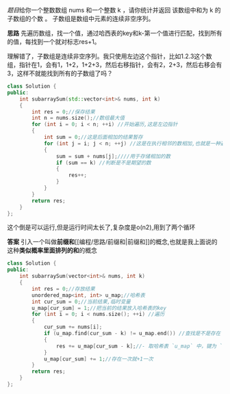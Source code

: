 *题目*给你一个整数数组 nums 和一个整数 k ，请你统计并返回 该数组中和为 k 的子数组的个数 。
子数组是数组中元素的连续非空序列。

**思路**
先遍历数组，找一个值，通过哈西表的key和k-第一个值进行匹配，找到所有的值，每找到一个就对标志res+1。

理解错了，子数组是连续非空序列。我只使用左边这个指针，比如1.2.3这个数组，指针在1，会有1，1+2，1+2+3，然后右移指针，会有2，2+3，然后右移会有3，这样不就能找到所有的子数组了吗？
```cpp
class Solution {
public:
    int subarraySum(std::vector<int>& nums, int k) 
    {
        int res = 0;//保存结果
        int n = nums.size();//数组最大值
        for (int i = 0; i < n; ++i) //开始遍历,这是左边指针
        {
            int sum = 0;//这是后面相加的结果暂存
            for (int j = i; j < n; ++j) //这是在执行相邻的数相加,也就是一种遍历
            {
                sum = sum + nums[j];////用于存储相加的数
                if (sum == k) //判断是不是期望的数
                {
                    res++;
                }
            }
        }
        return res;
    }
};
```
这个倒是可以运行,但是运行时间太长了,复杂度是o(n2),用到了两个循环


**答案**
引入一个叫做**前缀和**[[编程/思路/前缀和|前缀和]]的概念,也就是我上面说的这种**类似概率里面排列的和**的概念

```cpp
class Solution {
public:
    int subarraySum(vector<int>& nums, int k) 
    {
        int res = 0;//存放结果
        unordered_map<int, int> u_map;//哈希表
        int cur_sum = 0;//当前结果,临时变量
        u_map[cur_sum] = 1;//把当前的结果放入哈希表的key
        for (int i = 0; i < nums.size(); ++i) //遍历
        {
            cur_sum += nums[i];
            if (u_map.find(cur_sum - k) != u_map.end()) //查找是不是存在
            {
                res += u_map[cur_sum - k];//- 取哈希表 `u_map` 中，键为 `cur_sum - k` 的值（也就是出现的次数），加到 `res` 上。
            }
            u_map[cur_sum] += 1;//存在一次就+1一次
        }
        return res;
    }
};
```
